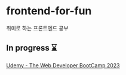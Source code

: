 # frontend-for-fun
취미로 하는 프론트엔드 공부

## In progress ⌛️
[Udemy - The Web Developer BootCamp 2023](https://marsh-flavor-e1c.notion.site/Udemy-The-Web-Developer-BootCamp-2023-ecdb105e65554e82a0341b2680df2cce?pvs=4)
